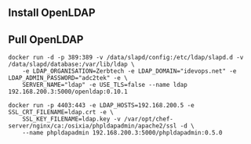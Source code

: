 ## Install OpenLDAP

## Pull OpenLDAP
	docker run -d -p 389:389 -v /data/slapd/config:/etc/ldap/slapd.d -v /data/slapd/database:/var/lib/ldap \
		-e LDAP_ORGANISATION=Zerbtech -e LDAP_DOMAIN="idevops.net" -e LDAP_ADMIN_PASSWORD="adc2tek" -e \
		SERVER_NAME="ldap" -e USE_TLS=false --name ldap 192.168.200.3:5000/openldap:0.10.1	

	docker run -p 4403:443 -e LDAP_HOSTS=192.168.200.5 -e SSL_CRT_FILENAME=ldap.crt -e \
		SSL_KEY_FILENAME=ldap.key -v /var/opt/chef-server/nginx/ca:/osixia/phpldapadmin/apache2/ssl -d \
		--name phpldapadmin 192.168.200.3:5000/phpldapadmin:0.5.0	



